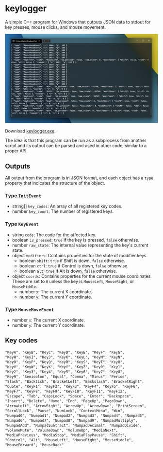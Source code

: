 # keylogger
A simple C++ program for Windows that outputs JSON data to stdout for key presses, mouse clicks, and mouse movement.

![Screenshot](./screenshot.png)

Download [keylogger.exe](./keylogger.exe).

The idea is that this program can be run as a subprocess from another script and its output can be parsed and used in other code, similar to a proper API.

## Outputs
All output from the program is in JSON format, and each object has a `type` property that indicates the structure of the object.

### Type `InitEvent`
* string[] `key_codes`: An array of all registered key codes.
* number `key_count`: The number of registered keys.

### Type `KeyEvent`
* string `code`: The code for the affected key.
* boolean `is_pressed`: `true` if the key is pressed, `false` otherwise.
* number `raw_state`: The internal value representing the key's current state.
* object `modifiers`: Contains properties for the state of modifier keys.
    * boolean `shift`: `true` if Shift is down, `false` otherwise.
    * boolean `ctrl`: `true` if Control is down, `false` otherwise.
    * boolean `alt`: `true` if Alt is down, `false` otherwise.
* object `coords`: Contains properties for the current mouse coordinates. These are set to `0` unless the key is `MouseLeft`, `MouseRight`, or `MouseMiddle`.
    * number `x`: The current X coordinate.
    * number `y`: The current Y coordinate.

### Type `MouseMoveEvent`
* number `x`: The current X coordinate.
* number `y`: The current Y coordinate.

## Key codes
```
"KeyA", "KeyB", "KeyC", "KeyD", "KeyE", "KeyF", "KeyG",
"KeyH", "KeyI", "KeyJ", "KeyK", "KeyL", "KeyM", "KeyN",
"KeyO", "KeyP", "KeyQ", "KeyR", "KeyS", "KeyT", "KeyU",
"KeyV", "KeyW", "KeyX", "KeyY", "KeyZ", "Key0", "Key1",
"Key2", "Key3", "Key4", "Key5", "Key6", "Key7", "Key8",
"Key9", "Semicolon", "Equal", "Comma", "Minus", "Period",
"Slash", "Backtick", "BracketLeft", "Backslash", "BracketRight",
"Quote", "KeyF1", "KeyF2", "KeyF3", "KeyF4", "KeyF5", "KeyF6",
"KeyF7", "KeyF8", "KeyF9", "KeyF10", "KeyF11", "KeyF12",
"Escape", "Tab", "CapsLock", "Space", "Enter", "Backspace",
"Insert", "Delete", "Home", "End", "PageUp", "PageDown",
"ArrowLeft", "ArrowRight", "ArrowUp", "ArrowDown", "PrintScreen",
"ScrollLock", "Pause", "NumLock", "ContextMenu", "Win",
"Numpad0", "Numpad1", "Numpad2", "Numpad3", "Numpad4", "Numpad5",
"Numpad6", "Numpad7", "Numpad8", "Numpad9", "NumpadMultiply",
"NumpadAdd", "NumpadSubtract", "NumpadDecimal", "NumpadDivide",
"VolumeMute", "VolumeDown", "VolumeUp", "MediaNext",
"MediaPrevious", "MediaStop", "MediaPlayPause", "Shift",
"Control", "Alt", "MouseLeft", "MouseRight", "MouseMiddle",
"MouseForward", "MouseBack"
```